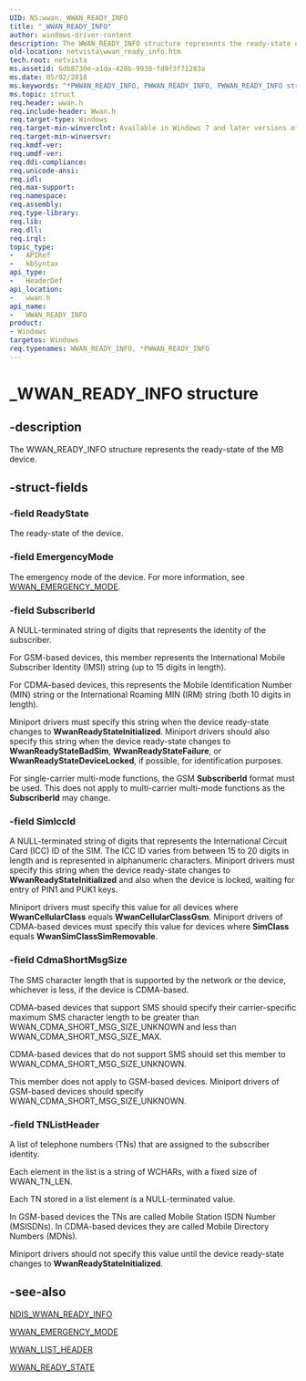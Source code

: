 ```yaml
---
UID: NS:wwan._WWAN_READY_INFO
title: "_WWAN_READY_INFO"
author: windows-driver-content
description: The WWAN_READY_INFO structure represents the ready-state of the MB device.
old-location: netvista\wwan_ready_info.htm
tech.root: netvista
ms.assetid: 6db8730e-a1da-428b-9938-fd9f3f71283a
ms.date: 05/02/2018
ms.keywords: "*PWWAN_READY_INFO, PWWAN_READY_INFO, PWWAN_READY_INFO structure pointer [Network Drivers Starting with Windows Vista], WWAN_READY_INFO, WWAN_READY_INFO structure [Network Drivers Starting with Windows Vista], WwanRef_8ab0bf23-8ad9-4786-bf5e-013a23d9c16e.xml, _WWAN_READY_INFO, netvista.wwan_ready_info, wwan/PWWAN_READY_INFO, wwan/WWAN_READY_INFO"
ms.topic: struct
req.header: wwan.h
req.include-header: Wwan.h
req.target-type: Windows
req.target-min-winverclnt: Available in Windows 7 and later versions of Windows.
req.target-min-winversvr: 
req.kmdf-ver: 
req.umdf-ver: 
req.ddi-compliance: 
req.unicode-ansi: 
req.idl: 
req.max-support: 
req.namespace: 
req.assembly: 
req.type-library: 
req.lib: 
req.dll: 
req.irql: 
topic_type:
-	APIRef
-	kbSyntax
api_type:
-	HeaderDef
api_location:
-	wwan.h
api_name:
-	WWAN_READY_INFO
product:
- Windows
targetos: Windows
req.typenames: WWAN_READY_INFO, *PWWAN_READY_INFO
---
```


# _WWAN_READY_INFO structure


## -description


The WWAN_READY_INFO structure represents the ready-state of the MB device.


## -struct-fields




### -field ReadyState

The ready-state of the device.


### -field EmergencyMode

The emergency mode of the device. For more information, see <a href="https://msdn.microsoft.com/library/windows/hardware/ff571207">WWAN_EMERGENCY_MODE</a>.


### -field SubscriberId

A NULL-terminated string of digits that represents the identity of the subscriber.

For GSM-based devices, this member represents the International Mobile Subscriber Identity (IMSI) string (up to 15 digits in length).

For CDMA-based devices, this represents the Mobile Identification Number (MIN) string or the International Roaming MIN (IRM) string (both 10 digits in length).

Miniport drivers must specify this string when the device ready-state changes to <b>WwanReadyStateInitialized</b>. Miniport drivers should also specify this string when the device ready-state changes to <b>WwanReadyStateBadSim</b>, <b>WwanReadyStateFailure</b>, or <b>WwanReadyStateDeviceLocked</b>, if possible, for identification purposes.

For single-carrier multi-mode functions, the GSM <b>SubscriberId</b> format must be used.  This does not apply to multi-carrier multi-mode functions as the <b>SubscriberId</b> may change.


### -field SimIccId

A NULL-terminated string of digits that represents the International Circuit Card (ICC) ID of the SIM. The ICC ID varies from between 15 to 20 digits in length and is represented in alphanumeric characters. Miniport drivers must specify this string when the device ready-state changes to <b>WwanReadyStateInitialized</b> and also when the device is locked, waiting for entry of PIN1 and PUK1 keys.

Miniport drivers must specify this value for all devices where <b>WwanCellularClass</b> equals <b>WwanCellularClassGsm</b>. Miniport drivers of CDMA-based devices must specify this value for devices where <b>SimClass</b> equals <b>WwanSimClassSimRemovable</b>.


### -field CdmaShortMsgSize

The SMS character length that is supported by the network or the device, whichever is less, if the device is CDMA-based.

CDMA-based devices that support SMS should specify their carrier-specific maximum SMS character length to be greater than WWAN_CDMA_SHORT_MSG_SIZE_UNKNOWN and less than WWAN_CDMA_SHORT_MSG_SIZE_MAX.

CDMA-based devices that do not support SMS should set this member to WWAN_CDMA_SHORT_MSG_SIZE_UNKNOWN.

This member does not apply to GSM-based devices. Miniport drivers of GSM-based devices should specify WWAN_CDMA_SHORT_MSG_SIZE_UNKNOWN.


### -field TNListHeader

A list of telephone numbers (TNs) that are assigned to the subscriber identity.

Each element in the list is a string of WCHARs, with a fixed size of WWAN_TN_LEN.

Each TN stored in a list element is a NULL-terminated value.

In GSM-based devices the TNs are called Mobile Station ISDN Number (MSISDNs). In CDMA-based devices they are called Mobile Directory Numbers (MDNs).

Miniport drivers should not specify this value until the device ready-state changes to <b>WwanReadyStateInitialized</b>.


## -see-also




<a href="https://msdn.microsoft.com/library/windows/hardware/ff567916">NDIS_WWAN_READY_INFO</a>



<a href="https://msdn.microsoft.com/library/windows/hardware/ff571207">WWAN_EMERGENCY_MODE</a>



<a href="https://msdn.microsoft.com/library/windows/hardware/ff571208">WWAN_LIST_HEADER</a>



<a href="https://msdn.microsoft.com/library/windows/hardware/ff571227">WWAN_READY_STATE</a>
 

 

